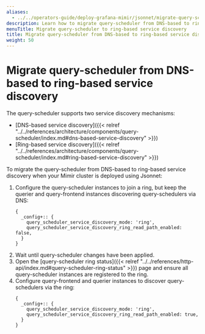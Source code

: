 ```yaml
---
aliases:
  - ../../operators-guide/deploy-grafana-mimir/jsonnet/migrate-query-scheduler-from-dns-to-ring-based-service-discovery/
description: Learn how to migrate query-scheduler from DNS-based to ring-based service discovery
menuTitle: Migrate query-scheduler to ring-based service discovery
title: Migrate query-scheduler from DNS-based to ring-based service discovery
weight: 50
---
```


# Migrate query-scheduler from DNS-based to ring-based service discovery

The query-scheduler supports two service discovery mechanisms:

- [DNS-based service discovery]({{< relref "../../references/architecture/components/query-scheduler/index.md#dns-based-service-discovery" >}})
- [Ring-based service discovery]({{< relref "../../references/architecture/components/query-scheduler/index.md#ring-based-service-discovery" >}})

To migrate the query-scheduler from DNS-based to ring-based service discovery when your Mimir cluster is deployed using Jsonnet:

1. Configure the query-scheduler instances to join a ring, but keep the querier and query-frontend instances discovering query-schedulers via DNS:
   ```jsonnet
   {
     _config+:: {
       query_scheduler_service_discovery_mode: 'ring',
       query_scheduler_service_discovery_ring_read_path_enabled: false,
     }
   }
   ```
1. Wait until query-scheduler changes have been applied.
1. Open the [query-scheduler ring status]({{< relref "../../references/http-api/index.md#query-scheduler-ring-status" >}}) page and ensure all query-scheduler instances are registered to the ring.
1. Configure query-frontend and querier instances to discover query-schedulers via the ring:
   ```jsonnet
   {
     _config+:: {
       query_scheduler_service_discovery_mode: 'ring',
       query_scheduler_service_discovery_ring_read_path_enabled: true,
     }
   }
   ```
